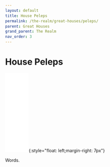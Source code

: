 ```yaml
---
layout: default
title: House Peleps
permalink: /the-realm/great-houses/peleps/
parent: Great Houses
grand_parent: The Realm
nav_order: 3
---
```


# House Peleps

![Peleps Mon](./../../../assets/house_mons/peleps.png){:style="float: left;margin-right: 7px"}

Words.
